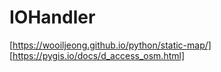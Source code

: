 # IOHandler
[https://wooiljeong.github.io/python/static-map/]
[https://pygis.io/docs/d_access_osm.html]